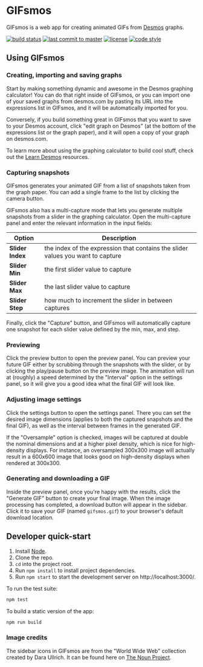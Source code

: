 # GIFsmos

GIFsmos is a web app for creating animated GIFs from
[Desmos](https://www.desmos.com/calculator) graphs.

[![build status](https://img.shields.io/travis/ctlusto/gifsmos.svg?style=flat-square)](https://travis-ci.org/ctlusto/gifsmos)
[![last commit to master](https://img.shields.io/github/last-commit/ctlusto/gifsmos/master.svg?style=flat-square)](https://github.com/ctlusto/gifsmos/commits/master)
[![license](https://img.shields.io/github/license/ctlusto/gifsmos.svg?style=flat-square)](https://github.com/ctlusto/gifsmos/blob/master/LICENSE.md)
[![code style](https://img.shields.io/badge/code%20style-Prettier-blue.svg?style=flat-square)](https://prettier.io/)

## Using GIFsmos

### Creating, importing and saving graphs

Start by making something dynamic and awesome in the Desmos graphing calculator!
You can do that right inside of GIFsmos, or you can import one of your saved
graphs from desmos.com by pasting its URL into the expressions list in GIFsmos,
and it will be automatically imported for you.

Conversely, if you build something great in GIFsmos that you want to save to
your Desmos account, click "edit graph on Desmos" (at the bottom of the
expressions list or the graph paper), and it will open a copy of your graph on
desmos.com.

To learn more about using the graphing calculator to build cool stuff, check out
the [Learn Desmos](https://learn.desmos.com/graphing) resources.

### Capturing snapshots

GIFsmos generates your animated GIF from a list of snapshots taken from the
graph paper. You can add a single frame to the list by clicking the camera
button.

GIFsmos also has a multi-capture mode that lets you generate multiple
snapshots from a slider in the graphing calculator. Open the multi-capture panel
and enter the relevant information in the input fields:

| Option | Description |
| ------ | ----------- |
| **Slider Index** | the index of the expression that contains the slider values you want to capture |
| **Slider Min** | the first slider value to capture |
| **Slider Max** | the last slider value to capture |
| **Slider Step** | how much to increment the slider in between captures |

Finally, click the "Capture" button, and GIFsmos will automatically capture one
snapshot for each slider value defined by the min, max, and step.

### Previewing

Click the preview button to open the preview panel. You can preview your future
GIF either by scrubbing through the snapshots with the slider, or by clicking
the play/pause button on the preview image. The animation will run at (roughly) a speed
determined by the "Interval" option in the settings panel, so it will give you a
good idea what the final GIF will look like.

### Adjusting image settings

Click the settings button to open the settings panel. There you can set the
desired image dimensions (applies to both the captured snapshots and the final GIF), as
well as the interval between frames in the generated GIF.

If the "Oversample" option is checked, images will be captured at double the
nominal dimensions and at a higher pixel density, which is nice for high-density
displays. For instance, an oversampled 300x300 image will actually result in a
600x600 image that looks good on high-density displays when rendered at 300x300.

### Generating and downloading a GIF

Inside the preview panel, once you're happy with the results, click the
"Generate GIF" button to create your final image. When the image processing has
completed, a download button will appear in the sidebar. Click it to save your
GIF (named `gifsmos.gif`) to your browser's default download location.

## Developer quick-start

1. Install [Node](https://nodejs.org/en/).
1. Clone the repo.
1. `cd` into the project root.
1. Run `npm install` to install project dependencies.
1. Run `npm start` to start the development server on http://localhost:3000/.

To run the test suite:

```bash
npm test
```

To build a static version of the app:

```bash
npm run build
```

### Image credits

The sidebar icons in GIFsmos are from the "World Wide Web" collection created by
Dara Ullrich. It can be found here on [The Noun
Project](https://thenounproject.com/Dara%20Ullrich/collection/world-wide-web/).
